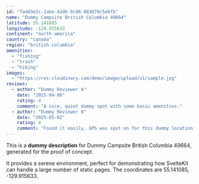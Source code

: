 ```yaml
---
id: "fadd3e2c-2abe-42d6-9c86-883070c5e6fb"
name: "Dummy Campsite British Columbia 49664"
latitude: 55.141085
longitude: -129.915633
continent: "north-america"
country: "canada"
region: "british-columbia"
amenities:
  - "fishing"
  - "trash"
  - "hiking"
images:
  - "https://res.cloudinary.com/demo/image/upload/v1/sample.jpg"
reviews:
  - author: "Dummy Reviewer A"
    date: "2025-04-06"
    rating: 4
    comment: "A nice, quiet dummy spot with some basic amenities."
  - author: "Dummy Reviewer B"
    date: "2025-05-02"
    rating: 4
    comment: "Found it easily. GPS was spot on for this dummy location."
---
```


This is a **dummy description** for Dummy Campsite British Columbia 49664, generated for the proof of concept.

It provides a serene environment, perfect for demonstrating how SvelteKit can handle a large number of static pages. The coordinates are 55.141085, -129.915633.

